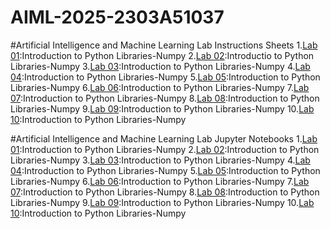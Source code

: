 # AIML-2025-2303A51037
#Artificial Intelligence and Machine Learning Lab Instructions Sheets
1.[Lab 01]():Introduction to Python Libraries-Numpy
2.[Lab 02]():Introductio to Python Libraries-Numpy
3.[Lab 03]():Introduction to Python Libraries-Numpy
4.[Lab 04]():Introduction to Python Libraries-Numpy
5.[Lab 05]():Introduction to Python Libraries-Numpy
6.[Lab 06]():Introduction to Python Libraries-Numpy
7.[Lab 07]():Introduction to Python Libraries-Numpy
8.[Lab 08]():Introduction to Python Libraries-Numpy
9.[Lab 09]():Introduction to Python Libraries-Numpy
10.[Lab 10]():Introduction to Python Libraries-Numpy


#Artificial Intelligence and Machine Learning Lab Jupyter Notebooks
1.[Lab 01]():Introduction to Python Libraries-Numpy
2.[Lab 02]():Introduction to Python Libraries-Numpy
3.[Lab 03]():Introduction to Python Libraries-Numpy
4.[Lab 04]():Introduction to Python Libraries-Numpy
5.[Lab 05]():Introduction to Python Libraries-Numpy
6.[Lab 06]():Introduction to Python Libraries-Numpy
7.[Lab 07]():Introduction to Python Libraries-Numpy
8.[Lab 08]():Introduction to Python Libraries-Numpy
9.[Lab 09]():Introduction to Python Libraries-Numpy
10.[Lab 10]():Introduction to Python Libraries-Numpy

